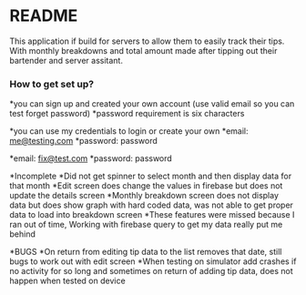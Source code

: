 # README #

This application if build for servers to allow them to easily track their tips. With monthly breakdowns and total amount made after tipping out their bartender and server assitant. 

### How to get set up? ###

*you can sign up and created your own account (use valid email so you can test forget password)
*password requirement is six characters


*you can use my credentials to login or create your own
*email: me@testing.com
*password: password

*email: fix@test.com
*password: password

*Incomplete
*Did not get spinner to select month and then display data for that month
*Edit screen does change the values in firebase but does not update the details screen 
*Monthly breakdown screen does not display data but does show graph with hard coded data, was not able to get proper data to load into breakdown screen
*These features were missed because I ran out of time, Working with firebase query to get my data really put me behind

*BUGS
*On return from editing tip data to the list removes that date, still bugs to work out with edit screen
*When testing on simulator add crashes if no activity for so long and sometimes on return of adding tip data, does not happen when tested on device
